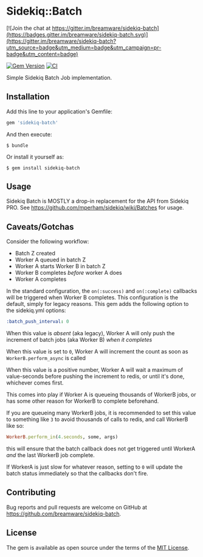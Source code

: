 [gem]: https://rubygems.org/gems/sidekiq-batch
[ci]: https://github.com/breamware/sidekiq-batch/actions/workflows/ci.yml

# Sidekiq::Batch

[![Join the chat at https://gitter.im/breamware/sidekiq-batch](https://badges.gitter.im/breamware/sidekiq-batch.svg)](https://gitter.im/breamware/sidekiq-batch?utm_source=badge&utm_medium=badge&utm_campaign=pr-badge&utm_content=badge)

[![Gem Version](https://badge.fury.io/rb/sidekiq-batch.svg)][gem]
[![CI](https://github.com/breamware/sidekiq-batch/actions/workflows/ci.yml/badge.svg?branch=master)][ci]

Simple Sidekiq Batch Job implementation.

## Installation

Add this line to your application's Gemfile:

```ruby
gem 'sidekiq-batch'
```

And then execute:

    $ bundle

Or install it yourself as:

    $ gem install sidekiq-batch

## Usage

Sidekiq Batch is MOSTLY a drop-in replacement for the API from Sidekiq PRO. See https://github.com/mperham/sidekiq/wiki/Batches for usage.

## Caveats/Gotchas

Consider the following workflow:

  * Batch Z created
  * Worker A queued in batch Z
  * Worker A starts Worker B in batch Z
  * Worker B completes *before* worker A does
  * Worker A completes

In the standard configuration, the `on(:success)` and `on(:complete)` callbacks will be triggered when Worker B completes.
This configuration is the default, simply for legacy reasons. This gem adds the following option to the sidekiq.yml options:

```yaml
:batch_push_interval: 0
```

When this value is *absent* (aka legacy), Worker A will only push the increment of batch jobs (aka Worker B) *when it completes*

When this value is set to `0`, Worker A will increment the count as soon as `WorkerB.perform_async` is called

When this value is a positive number, Worker A will wait a maximum of value-seconds before pushing the increment to redis, or until it's done, whichever comes first.

This comes into play if Worker A is queueing thousands of WorkerB jobs, or has some other reason for WorkerB to complete beforehand.

If you are queueing many WorkerB jobs, it is recommended to set this value to something like `3` to avoid thousands of calls to redis, and call WorkerB like so:
```ruby
WorkerB.perform_in(4.seconds, some, args)
```
this will ensure that the batch callback does not get triggered until WorkerA *and* the last WorkerB job complete.

If WorkerA is just slow for whatever reason, setting to `0` will update the batch status immediately so that the callbacks don't fire.


## Contributing

Bug reports and pull requests are welcome on GitHub at https://github.com/breamware/sidekiq-batch.


## License

The gem is available as open source under the terms of the [MIT License](http://opensource.org/licenses/MIT).
